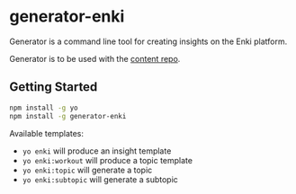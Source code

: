 # generator-enki

Generator is a command line tool for creating insights on the Enki platform. 

Generator is to be used with the [content repo](https://github.com/enkidevs/curriculum).

## Getting Started

```bash
npm install -g yo
npm install -g generator-enki
```

Available templates:

- `yo enki` will produce an insight template
- `yo enki:workout` will produce a topic template
- `yo enki:topic` will generate a topic
- `yo enki:subtopic` will generate a subtopic

